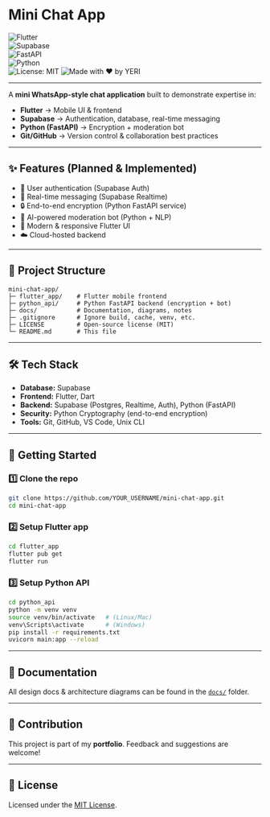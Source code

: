 # Mini Chat App 

![Flutter](https://img.shields.io/badge/Flutter-02569B?logo=flutter&logoColor=white)  
![Supabase](https://img.shields.io/badge/Supabase-3ECF8E?logo=supabase&logoColor=white)  
![FastAPI](https://img.shields.io/badge/FastAPI-009688?logo=fastapi&logoColor=white)  
![Python](https://img.shields.io/badge/Python-3776AB?logo=python&logoColor=white)  
![License: MIT](https://img.shields.io/badge/License-MIT-yellow.svg) 
![Made with ❤️ by YERI](https://img.shields.io/badge/Made%20with-❤️-red)  

---

A **mini WhatsApp-style chat application** built to demonstrate expertise in:
- **Flutter** → Mobile UI & frontend  
- **Supabase** → Authentication, database, real-time messaging  
- **Python (FastAPI)** → Encryption + moderation bot  
- **Git/GitHub** → Version control & collaboration best practices  

---

## ✨ Features (Planned & Implemented)
- 🔑 User authentication (Supabase Auth)  
- 💬 Real-time messaging (Supabase Realtime)  
- 🔒 End-to-end encryption (Python FastAPI service)  
- 🤖 AI-powered moderation bot (Python + NLP)  
- 📱 Modern & responsive Flutter UI  
- ☁️ Cloud-hosted backend  

---

## 📂 Project Structure
```
mini-chat-app/
├─ flutter_app/    # Flutter mobile frontend
├─ python_api/     # Python FastAPI backend (encryption + bot)
├─ docs/           # Documentation, diagrams, notes
├─ .gitignore      # Ignore build, cache, venv, etc.
├─ LICENSE         # Open-source license (MIT)
└─ README.md       # This file
```

---

## 🛠️ Tech Stack
- **Database:** Supabase
- **Frontend:** Flutter, Dart  
- **Backend:** Supabase (Postgres, Realtime, Auth), Python (FastAPI)  
- **Security:** Python Cryptography (end-to-end encryption)  
- **Tools:** Git, GitHub, VS Code, Unix CLI  

---

## 🚀 Getting Started

### 1️⃣ Clone the repo
```bash
git clone https://github.com/YOUR_USERNAME/mini-chat-app.git
cd mini-chat-app
```

### 2️⃣ Setup Flutter app
```bash
cd flutter_app
flutter pub get
flutter run
```

### 3️⃣ Setup Python API
```bash
cd python_api
python -m venv venv
source venv/bin/activate   # (Linux/Mac)
venv\Scripts\activate      # (Windows)
pip install -r requirements.txt
uvicorn main:app --reload
```

---

## 📖 Documentation
All design docs & architecture diagrams can be found in the [`docs/`](docs/) folder.  

---

## 🤝 Contribution
This project is part of my **portfolio**. Feedback and suggestions are welcome!  

---

## 📜 License
Licensed under the [MIT License](LICENSE).  
